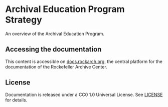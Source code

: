 # Archival Education Program Strategy
An overview of the Archival Education Program.

## Accessing the documentation
This content is accessible on [docs.rockarch.org](docs.rockarch.org), the central platform for the documentation of the Rockefeller Archive Center.

## License
Documentation is released under a CC0 1.0 Universal License. See [LICENSE](LICENSE.md) for details.
